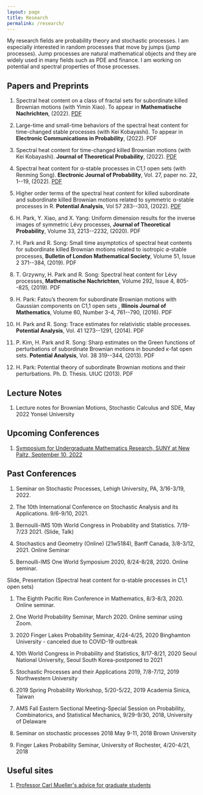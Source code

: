 ```yaml
---
layout: page
title: Research
permalink: /research/
---
```


My research fields are probability theory and stochastic processes. I am especially interested in random processes that move by jumps (jump processes). Jump processes are natural mathematical objects and they are widely used in many fields such as PDE and finance. I am working on potential and spectral properties of those processes.  


## Papers and Preprints

1. Spectral heat content on a class of fractal sets for subordinate killed Brownian motions (with Yimin Xiao). To appear in **Mathematische Nachrichten**, (2022).  [PDF](https://hyunchulp.github.io/Resources/papers/Heat-content-on-fractal20.pdf)

1. Large-time and small-time behaviors of the spectral heat content for time-changed stable processes (with Kei Kobayashi). To appear in **Electronic Communications in Probability**, (2022). PDF

1. Spectral heat content for time-changed killed Brownian motions (with Kei Kobayashi). **Journal of Theoretical Probability**, (2022). [PDF](https://link.springer.com/epdf/10.1007/s10959-022-01188-8?sharing_token=MR4BQbPv3SJDF7XBACZ1-_e4RwlQNchNByi7wbcMAY6ONLwr9vRL5N001xNtb4RahI7N2v3wqOgcIeMFuTwx0uRZA8x53fFpYPId0scnHcVpd9R5Si7eWn7Vy_qJ2WOOZi4rYNSuw7RpehbLiAFeEngwX5v5Zq4KECpfs5fp_oc%3D)

1. Spectral heat content for α-stable processes in C1,1 open sets (with Renming Song). **Electronic Journal of Probability**, Vol. 27, paper no. 22, 1--19, (2022). [PDF](https://projecteuclid.org/journals/electronic-journal-of-probability/volume-27/issue-none/Spectral-heat-content-for-%ce%b1-stable-processes-in-C11-open/10.1214/22-EJP752.full)

1. Higher order terms of the spectral heat content for killed subordinate and subordinate killed Brownian motions related to symmetric α-stable processes in R.  **Potential Analysis**,  Vol 57 283--303, (2022).  [PDF](https://hyunchulp.github.io/Resources/papers/HigherOrderSHC.pdf)

1. H. Park, Y. Xiao, and X. Yang: Uniform dimension results for the inverse images of symmetric Lévy processes, **Journal of Theoretical Probability**, Volume 33, 2213--2232, (2020). PDF 

1. H. Park and R. Song: Small time asymptotics of spectral heat contents for subordinate killed Brownian motions related to isotropic 𝛼-stable processes, **Bulletin of London Mathematical Society**,  Volume 51, Issue 2 371--384, (2019). PDF

1. T. Grzywny, H. Park and R. Song: Spectral heat content for Lévy processes, **Mathematische Nachrichten**,  Volume 292, Issue 4, 805--825, (2019). PDF

1. H. Park: Fatou’s theorem for subordinate Brownian motions with Gaussian components on C1,1 open sets , **Illinois Journal of Mathematics**, Volume 60, Number 3-4, 761--790, (2016). PDF

1. H. Park and R. Song: Trace estimates for relativistic stable processes. **Potential Analysis**, Vol. 41 1273--1291, (2014). PDF

1. P. Kim, H. Park and R. Song: Sharp estimates on the Green functions of perturbations of subordinate Brownian motions in bounded κ-fat open sets. **Potential Analysis**, Vol. 38 319--344, (2013). PDF

1. H. Park: Potential theory of subordinate Brownian motions and their perturbations. Ph. D. Thesis. UIUC (2013). PDF

## Lecture Notes

1. Lecture notes for Brownian Motions, Stochastic Calculus and SDE, May 2022 Yonsei University

## Upcoming Conferences

1. [Symposium for Undergraduate Mathematics Research, SUNY at New Paltz, September 10, 2022](https://sites.google.com/view/sumrnp/home)


## Past Conferences 

1. Seminar on Stochastic Processes, Lehigh University, PA, 3/16-3/19, 2022. 

1. The 10th International Conference on Stochastic Analysis and its Applications. 9/6-9/10, 2021. 

1. Bernoulli-IMS 10th World Congress in Probability and Statistics. 7/19-7/23 2021. (Slide, Talk) 

1. Stochastics and Geometry (Online) (21w5184), Banff Canada, 3/8-3/12, 2021. Online Seminar

1. Bernoulli-IMS One World Symposium 2020, 8/24-8/28, 2020. Online seminar.

Slide, Presentation (Spectral heat content for α-stable processes in C1,1 open sets)

1. The Eighth Pacific Rim Conference in Mathematics, 8/3-8/3, 2020. Online seminar. 

1. One World Probability Seminar, March 2020. Online seminar using Zoom. 

1. 2020 Finger Lakes Probability Seminar, 4/24-4/25, 2020 Binghamton University - canceled due to COVID-19  outbreak

1. 10th World Congress in Probability and Statistics, 8/17-8/21, 2020 Seoul National University, Seoul South Korea-postponed to 2021

1. Stochastic Processes and their Applications 2019, 7/8-7/12, 2019 Northwestern University

1. 2019 Spring Probability Workshop, 5/20-5/22, 2019 Academia Sinica, Taiwan

1. AMS Fall Eastern Sectional Meeting-Special Session on Probability, Combinatorics, and Statistical Mechanics, 9/29-9/30, 2018, University of Delaware

1. Seminar on stochastic processes 2018 May 9-11, 2018 Brown University 

1. Finger Lakes Probability Seminar, University of Rochester, 4/20-4/21, 2018 


## Useful sites

1. [Professor Carl Mueller's advice for graduate students](https://people.math.rochester.edu/faculty/cmlr/advice/) 